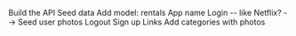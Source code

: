 Build the API
Seed data
Add model: rentals
App name
Login -- like Netflix? --> Seed user photos
Logout
Sign up
Links
Add categories with photos